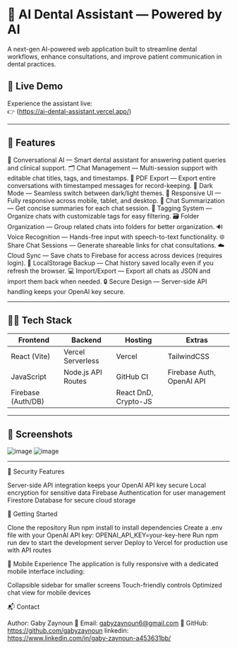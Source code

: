# 🦷 AI Dental Assistant — Powered by AI

A next-gen AI-powered web application built to streamline dental workflows, enhance consultations, and improve patient communication in dental practices.

## 🚀 Live Demo

Experience the assistant live:  
👉 (https://ai-dental-assistant.vercel.app/)

---

## 📌 Features

💬 Conversational AI — Smart dental assistant for answering patient queries and clinical support.
🗂️ Chat Management — Multi-session support with editable chat titles, tags, and timestamps.
📄 PDF Export — Export entire conversations with timestamped messages for record-keeping.
🌙 Dark Mode — Seamless switch between dark/light themes.
📱 Responsive UI — Fully responsive across mobile, tablet, and desktop.
📝 Chat Summarization — Get concise summaries for each chat session.
📌 Tagging System — Organize chats with customizable tags for easy filtering.
🗃️ Folder Organization — Group related chats into folders for better organization.
🔊 Voice Recognition — Hands-free input with speech-to-text functionality.
🌐 Share Chat Sessions — Generate shareable links for chat consultations.
☁️ Cloud Sync — Save chats to Firebase for access across devices (requires login).
🧪 LocalStorage Backup — Chat history saved locally even if you refresh the browser.
💻 Import/Export — Export all chats as JSON and import them back when needed.
🔒 Secure Design — Server-side API handling keeps your OpenAI key secure.

---

## 🧑‍💻 Tech Stack

| Frontend     | Backend       | Hosting     | Extras                 |
|--------------|---------------|-------------|------------------------|
| React (Vite) | Vercel Serverless   | Vercel      | TailwindCSS  |
| JavaScript   | Node.js API Routes  | GitHub CI   | Firebase Auth, OpenAI API |
                 Firebase (Auth/DB)  |             | React DnD, Crypto-JS
---

## 📸 Screenshots
![image](https://github.com/user-attachments/assets/7484a350-dfdb-45b6-8d02-e8c4b1e80a80)
![image](https://github.com/user-attachments/assets/7576d2d2-6127-46a7-b505-cc0114a03d5c)

---

🔐 Security Features

Server-side API integration keeps your OpenAI API key secure
Local encryption for sensitive data
Firebase Authentication for user management
Firestore Database for secure cloud storage

🚀 Getting Started

Clone the repository
Run npm install to install dependencies
Create a .env file with your OpenAI API key: OPENAI_API_KEY=your-key-here
Run npm run dev to start the development server
Deploy to Vercel for production use with API routes

📱 Mobile Experience
The application is fully responsive with a dedicated mobile interface including:

Collapsible sidebar for smaller screens
Touch-friendly controls
Optimized chat view for mobile devices

📬 Contact

Author: Gaby Zaynoun
📧 Email: gabyzaynoun6@gmail.com
🔗 GitHub: https://github.com/gabyzaynoun
linkedin: https://www.linkedin.com/in/gaby-zaynoun-a453631bb/
